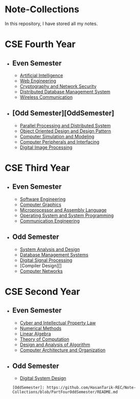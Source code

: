 # Note-Collections
In this repository, I have stored all my notes.

# CSE Fourth Year
- ## Even Semester
    - [Artificial Intelligence][SE]
    - [Web Engineering][CG]
    - [Cryptography and Network Security][MAL]
    - [Distributed Database Management System][OS1]
    - [Wireless Communication][CM11]

- ## [Odd Semester][OddSemester]
    - [Parallel Processing and Distributed System][PPDS]
    - [Object Oriented Design and Design Pattern][PP1]
    - [Computer Simulation and Modeling][CSM]
    - [Computer Peripherals and Interfacing][CPI]
    - [Digital Image Processing][CN1]
# CSE Third Year
- ## Even Semester
    - [Software Engineering][SE]
    - [Computer Graphics][CG]
    - [Microprocessor and Assembly Language][MAL]
    - [Operating System and System Programming][OS1]
    - [Communication Engineering][CM11]

- ## Odd Semester
    - [System Analysis and Design][S1]
    - [Database Management Systems][PP1]
    - [Digital Signal Processing][S11]
    - [Compiler Design][]
    - [Computer Networks][CN1]
# CSE Second Year
- ## Even Semester
    - [Cyber and Intellectual Property Law][SE1]
    - [Numerical Methods][SE2]
    - [Linear Algebra][SE3]
    - [Theory of Computation][SE4]
    - [Design and Analysis of Algorithm][SE5]
    - [Computer Architecture and Organization][SE6]
 
- ## Odd Semester
    - [Digital System Design][sabbir]
















    <!--Links-->


      [OddSemester]: https://github.com/HasanTarik-REC/Note-Collections/blob/PartFourOddSemester/README.md
     [PPDS]: https://github.com/HasanTarik-REC/Note-Collections/blob/Feature/Fourth%20Year/Odd%20Semester/Parallel%20Processing%20and%20Distributed%20System/Contents%20of%20Parallel%20Programming.md
    [sabbir]: https://github.com/HasanTarik-REC/Note-Collections/blob/Feature/Second%20Year/Odd%20Semester/Digital%20System%20Design.md
    [SE1]: https://github.com/HasanTarik-REC/Note-Collections/blob/Feature/Second%20Year/Even%20Semester/Cyber%20and%20Intellectual%20Property%20Law/Contents%20of%20Cyber%20and%20Intellectual%20Property%20Law.md
    [SE2]: https://github.com/HasanTarik-REC/Note-Collections/blob/Feature/Second%20Year/Even%20Semester/Numerical%20Method/Numerical%20Method.md
    [SE3]: https://www.youtube.com
    [SE4]: https://www.youtube.com
    [SE5]: https://github.com/HasanTarik-REC/Note-Collections/blob/Feature/Second%20Year/Even%20Semester/Design%20and%20Analysis%20of%20Algorithms/Contents%20of%20Algorithm.md
    [SE6]: https://github.com/HasanTarik-REC/Note-Collections/blob/Feature/Second%20Year/Even%20Semester/Computer%20Architecture%20and%20Organization/Computer%20Architecture%20and%20Organization.md
  [PP1]: https://github.com/HasanTarik-REC/Note-Collections/blob/Feature/Third%20Year/Odd%20Semester/Database%20Management%20System/DatabaseManagementSystem.md
  [S1]: https://github.com/HasanTarik-REC/Note-Collections/blob/Feature/Third%20Year/Odd%20Semester/System%20Analysis%20and%20Design/SystemAnalysisAndDesign.md
  [S11]: https://github.com/HasanTarik-REC/Note-Collections/blob/Feature/Third%20Year/Odd%20Semester/Digital%20Signal%20Processing/DigitalSignalProcessing.md
  [CN1]: https://github.com/HasanTarik-REC/Note-Collections/tree/Feature/Third%20Year/Odd%20Semester/Computer%20Networks
  [OS1]: https://github.com/HasanTarik-REC/Note-Collections/blob/Feature/Fourth%20Year/Even%20Semester/Operating%20System/Contents%20of%20Operating%20System.md
  [MAL]: https://github.com/HasanTarik-REC/Note-Collections/blob/Feature/Third%20Year/Even%20Semester/Microprocessor%20and%20Assembly%20Language/Contents%20of%20Microprocessor%20and%20Assembly%20Language.md
  [SE]: https://github.com/HasanTarik-REC/Note-Collections/blob/Feature/Fourth%20Year/Even%20Semester/Software%20Engineering/ContentsOfSoftwareEngineering.md
  [CM11]: https://github.com/HasanTarik-REC/Note-Collections/blob/Feature/Fourth%20Year/Even%20Semester/Communication%20Engineering/Contents%20of%20Communication%20Engineering.md
  [CG]: https://github.com/HasanTarik-REC/Note-Collections/blob/Feature/Fourth%20Year/Even%20Semester/Computer%20Graphics/ContentsOfComputerGraphics.md
  [CPI]: https://github.com/HasanTarik-REC/Note-Collections/blob/Feature/Fourth%20Year/Odd%20Semester/Computer%20Peripherals%20and%20Interfacing/Contents%20of%20Computer%20Peripherals%20and%20Interfacing.md
  [CSM]: https://github.com/HasanTarik-REC/Note-Collections/blob/Feature/Fourth%20Year/Odd%20Semester/Computer%20Simulation%20and%20Modeling/Contents%20of%20Computer%20Simulation%20and%20Modeling.md

